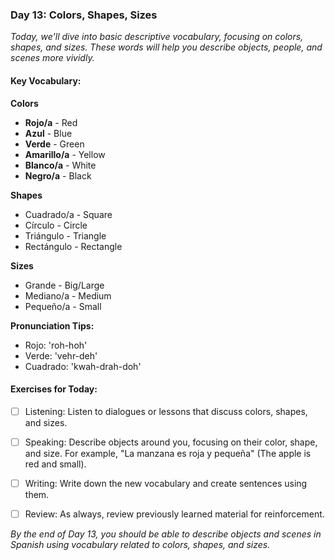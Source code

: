 ### Day 13: Colors, Shapes, Sizes
_Today, we'll dive into basic descriptive vocabulary, focusing on colors, shapes, and sizes. These words will help you describe objects, people, and scenes more vividly._

#### Key Vocabulary:
**Colors**

* **Rojo/a** - Red
* **Azul** - Blue
* **Verde** - Green
* **Amarillo/a** - Yellow
* **Blanco/a** - White
* **Negro/a** - Black

**Shapes**

* Cuadrado/a - Square
* Círculo - Circle
* Triángulo - Triangle
* Rectángulo - Rectangle

**Sizes**

* Grande - Big/Large
* Mediano/a - Medium
* Pequeño/a - Small

**Pronunciation Tips:**

* Rojo: 'roh-hoh'
* Verde: 'vehr-deh'
* Cuadrado: 'kwah-drah-doh'

#### Exercises for Today:

- [ ] Listening: Listen to dialogues or lessons that discuss colors, shapes, and sizes.
- [ ] Speaking: Describe objects around you, focusing on their color, shape, and size. For example, "La manzana es roja y pequeña" (The apple is red and small).
- [ ] Writing: Write down the new vocabulary and create sentences using them.
- [ ] Review: As always, review previously learned material for reinforcement.


_By the end of Day 13, you should be able to describe objects and scenes in Spanish using vocabulary related to colors, shapes, and sizes._